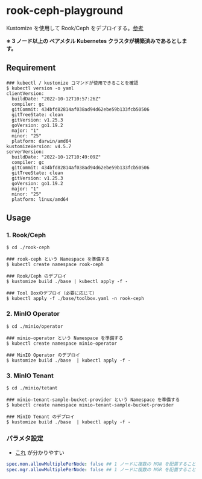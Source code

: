 # rook-ceph-playground

Kustomize を使用して Rook/Ceph をデプロイする。[参考](https://rook.io/docs/rook/latest/Getting-Started/quickstart/#deploy-the-rook-operator)

**※ 3 ノード以上の ベアメタル Kubernetes クラスタが構築済みであるとします。**

## Requirement

```shell
### kubectl / kustomize コマンドが使用できることを確認
$ kubectl version -o yaml
clientVersion:
  buildDate: "2022-10-12T10:57:26Z"
  compiler: gc
  gitCommit: 434bfd82814af038ad94d62ebe59b133fcb50506
  gitTreeState: clean
  gitVersion: v1.25.3
  goVersion: go1.19.2
  major: "1"
  minor: "25"
  platform: darwin/amd64
kustomizeVersion: v4.5.7
serverVersion:
  buildDate: "2022-10-12T10:49:09Z"
  compiler: gc
  gitCommit: 434bfd82814af038ad94d62ebe59b133fcb50506
  gitTreeState: clean
  gitVersion: v1.25.3
  goVersion: go1.19.2
  major: "1"
  minor: "25"
  platform: linux/amd64
```

## Usage

### 1. Rook/Ceph

```shell
$ cd ./rook-ceph

### rook-ceph という Namespace を準備する
$ kubectl create namespace rook-ceph

### Rook/Ceph のデプロイ
$ kustomize build ./base | kubectl apply -f -

### Tool Boxのデプロイ（必要に応じて）
$ kubectl apply -f ./base/toolbox.yaml -n rook-ceph
```

### 2. MinIO Operator

```shell
$ cd ./minio/operator

### minio-operator という Namespace を準備する
$ kubectl create namespace minio-operator

### MinIO Operator のデプロイ
$ kustomize build ./base  | kubectl apply -f -
```

### 3. MinIO Tenant

```shell
$ cd ./minio/tetant

### minio-tenant-sample-bucket-provider という Namespace を準備する
$ kubectl create namespace minio-tenant-sample-bucket-provider

### MinIO Tenant のデプロイ
$ kustomize build ./base  | kubectl apply -f -
```

### パラメタ設定

- [これ](https://techstep.hatenablog.com/entry/2020/02/02/134702) が分かりやすい

```yaml
spec.mon.allowMultiplePerNode: false ## 1 ノードに複数の MON を配置することを許可するかどうか
spec.mgr.allowMultiplePerNode: false ## 1 ノードに複数の MGR を配置することを許可するかどうか
```
